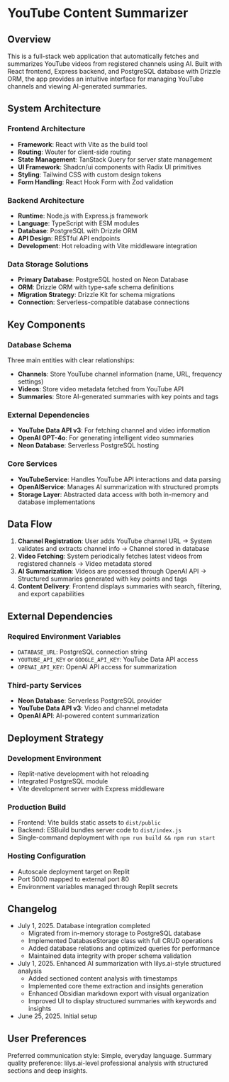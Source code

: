 # YouTube Content Summarizer

## Overview

This is a full-stack web application that automatically fetches and summarizes YouTube videos from registered channels using AI. Built with React frontend, Express backend, and PostgreSQL database with Drizzle ORM, the app provides an intuitive interface for managing YouTube channels and viewing AI-generated summaries.

## System Architecture

### Frontend Architecture
- **Framework**: React with Vite as the build tool
- **Routing**: Wouter for client-side routing
- **State Management**: TanStack Query for server state management
- **UI Framework**: Shadcn/ui components with Radix UI primitives
- **Styling**: Tailwind CSS with custom design tokens
- **Form Handling**: React Hook Form with Zod validation

### Backend Architecture
- **Runtime**: Node.js with Express.js framework
- **Language**: TypeScript with ESM modules
- **Database**: PostgreSQL with Drizzle ORM
- **API Design**: RESTful API endpoints
- **Development**: Hot reloading with Vite middleware integration

### Data Storage Solutions
- **Primary Database**: PostgreSQL hosted on Neon Database
- **ORM**: Drizzle ORM with type-safe schema definitions
- **Migration Strategy**: Drizzle Kit for schema migrations
- **Connection**: Serverless-compatible database connections

## Key Components

### Database Schema
Three main entities with clear relationships:
- **Channels**: Store YouTube channel information (name, URL, frequency settings)
- **Videos**: Store video metadata fetched from YouTube API
- **Summaries**: Store AI-generated summaries with key points and tags

### External Dependencies
- **YouTube Data API v3**: For fetching channel and video information
- **OpenAI GPT-4o**: For generating intelligent video summaries
- **Neon Database**: Serverless PostgreSQL hosting

### Core Services
- **YouTubeService**: Handles YouTube API interactions and data parsing
- **OpenAIService**: Manages AI summarization with structured prompts
- **Storage Layer**: Abstracted data access with both in-memory and database implementations

## Data Flow

1. **Channel Registration**: User adds YouTube channel URL → System validates and extracts channel info → Channel stored in database
2. **Video Fetching**: System periodically fetches latest videos from registered channels → Video metadata stored
3. **AI Summarization**: Videos are processed through OpenAI API → Structured summaries generated with key points and tags
4. **Content Delivery**: Frontend displays summaries with search, filtering, and export capabilities

## External Dependencies

### Required Environment Variables
- `DATABASE_URL`: PostgreSQL connection string
- `YOUTUBE_API_KEY` or `GOOGLE_API_KEY`: YouTube Data API access
- `OPENAI_API_KEY`: OpenAI API access for summarization

### Third-party Services
- **Neon Database**: Serverless PostgreSQL provider
- **YouTube Data API v3**: Video and channel metadata
- **OpenAI API**: AI-powered content summarization

## Deployment Strategy

### Development Environment
- Replit-native development with hot reloading
- Integrated PostgreSQL module
- Vite development server with Express middleware

### Production Build
- Frontend: Vite builds static assets to `dist/public`
- Backend: ESBuild bundles server code to `dist/index.js`
- Single-command deployment with `npm run build && npm run start`

### Hosting Configuration
- Autoscale deployment target on Replit
- Port 5000 mapped to external port 80
- Environment variables managed through Replit secrets

## Changelog
- July 1, 2025. Database integration completed
  - Migrated from in-memory storage to PostgreSQL database
  - Implemented DatabaseStorage class with full CRUD operations
  - Added database relations and optimized queries for performance
  - Maintained data integrity with proper schema validation
- July 1, 2025. Enhanced AI summarization with lilys.ai-style structured analysis
  - Added sectioned content analysis with timestamps
  - Implemented core theme extraction and insights generation
  - Enhanced Obsidian markdown export with visual organization
  - Improved UI to display structured summaries with keywords and insights
- June 25, 2025. Initial setup

## User Preferences

Preferred communication style: Simple, everyday language.
Summary quality preference: lilys.ai-level professional analysis with structured sections and deep insights.